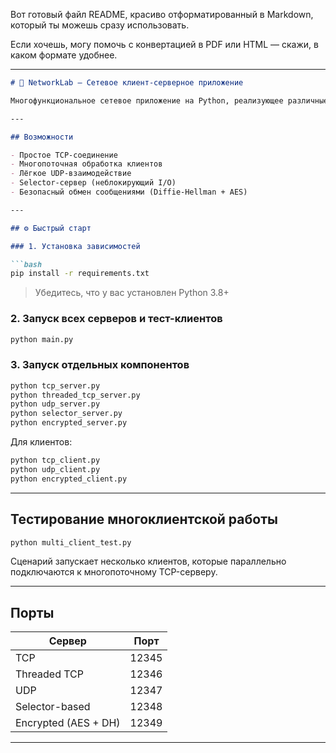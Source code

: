 Вот готовый файл README, красиво отформатированный в Markdown, который ты можешь сразу использовать.

Если хочешь, могу помочь с конвертацией в PDF или HTML — скажи, в каком формате удобнее.

---

````markdown
# 🔗 NetworkLab — Сетевое клиент-серверное приложение

Многофункциональное сетевое приложение на Python, реализующее различные протоколы и архитектуры обмена данными между клиентами и серверами: TCP, UDP, многопоточность, неблокирующий ввод-вывод и шифрование.

---

## Возможности

- Простое TCP-соединение  
- Многопоточная обработка клиентов  
- Лёгкое UDP-взаимодействие  
- Selector-сервер (неблокирующий I/O)  
- Безопасный обмен сообщениями (Diffie-Hellman + AES)

---

## ⚙️ Быстрый старт

### 1. Установка зависимостей

```bash
pip install -r requirements.txt
````

> Убедитесь, что у вас установлен Python 3.8+

### 2. Запуск всех серверов и тест-клиентов

```bash
python main.py
```

### 3. Запуск отдельных компонентов

```bash
python tcp_server.py
python threaded_tcp_server.py
python udp_server.py
python selector_server.py
python encrypted_server.py
```

Для клиентов:

```bash
python tcp_client.py
python udp_client.py
python encrypted_client.py
```

---

## Тестирование многоклиентской работы

```bash
python multi_client_test.py
```

Сценарий запускает несколько клиентов, которые параллельно подключаются к многопоточному TCP-серверу.

---

## Порты

| Сервер               | Порт  |
| -------------------- | ----- |
| TCP                  | 12345 |
| Threaded TCP         | 12346 |
| UDP                  | 12347 |
| Selector-based       | 12348 |
| Encrypted (AES + DH) | 12349 |

---


